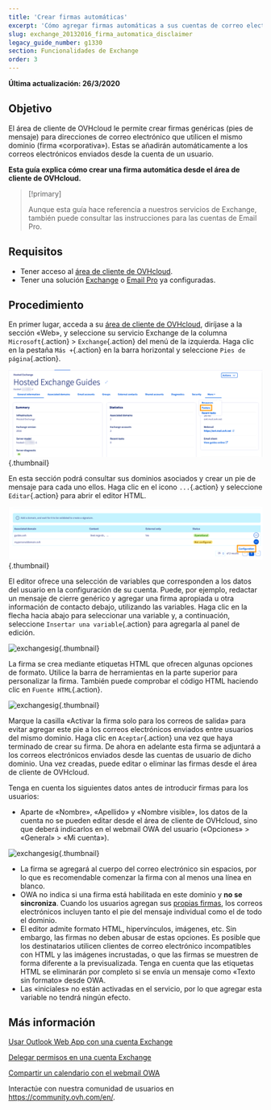 ```yaml
---
title: 'Crear firmas automáticas'
excerpt: 'Cómo agregar firmas automáticas a sus cuentas de correo electrónico'
slug: exchange_20132016_firma_automatica_disclaimer
legacy_guide_number: g1330
section: Funcionalidades de Exchange
order: 3
---
```


**Última actualización: 26/3/2020**


## Objetivo

El área de cliente de OVHcloud le permite crear firmas genéricas (pies de mensaje) para direcciones de correo electrónico que utilicen el mismo dominio (firma «corporativa»). Estas se añadirán automáticamente a los correos electrónicos enviados desde la cuenta de un usuario.

**Esta guía explica cómo crear una firma automática desde el área de cliente de OVHcloud.**

> [!primary]
>
> Aunque esta guía hace referencia a nuestros servicios de Exchange, también puede consultar las instrucciones para las cuentas de Email Pro.
>


## Requisitos

- Tener acceso al [área de cliente de OVHcloud](https://www.ovh.com/auth/?action=gotomanager&from=https://www.ovh.es/&ovhSubsidiary=es).
- Tener una solución [Exchange](https://www.ovhcloud.com/es-es/emails/hosted-exchange/) o [Email Pro](https://www.ovhcloud.com/es-es/emails/email-pro/) ya configuradas.


## Procedimiento


En primer lugar, acceda a su [área de cliente de OVHcloud](https://www.ovh.com/auth/?action=gotomanager&from=https://www.ovh.es/&ovhSubsidiary=es), diríjase a la sección «Web», y seleccione su servicio Exchange de la columna `Microsoft`{.action} > `Exchange`{.action} del menú de la izquierda. Haga clic en la pestaña `Más +`{.action} en la barra horizontal y seleccione `Pies de página`{.action}.

![exchangesig](images/exchange-footer-step1.png){.thumbnail}

En esta sección podrá consultar sus dominios asociados y crear un pie de mensaje para cada uno ellos. Haga clic en el icono `...`{.action} y seleccione `Editar`{.action} para abrir el editor HTML.

![exchangesig](images/exchange-footer-step2.png){.thumbnail}

El editor ofrece una selección de variables que corresponden a los datos del usuario en la configuración de su cuenta. Puede, por ejemplo, redactar un mensaje de cierre genérico y agregar una firma apropiada u otra información de contacto debajo, utilizando las variables. Haga clic en la flecha hacia abajo para seleccionar una variable y, a continuación, seleccione `Insertar una variable`{.action} para agregarla al panel de edición.

![exchangesig](images/exchange-footer-step3aag.gif){.thumbnail}

La firma se crea mediante etiquetas HTML que ofrecen algunas opciones de formato. Utilice la barra de herramientas en la parte superior para personalizar la firma. También puede comprobar el código HTML haciendo clic en `Fuente HTML`{.action}.
 
![exchangesig](images/exchange-footer-step4.png){.thumbnail}

Marque la casilla «Activar la firma solo para los correos de salida» para evitar agregar este pie a los correos electrónicos enviados entre usuarios del mismo dominio. Haga clic en `Aceptar`{.action} una vez que haya terminado de crear su firma. De ahora en adelante esta firma se adjuntará a los correos electrónicos enviados desde las cuentas de usuario de dicho dominio. Una vez creadas, puede editar o eliminar las firmas desde el área de cliente de OVHcloud.

Tenga en cuenta los siguientes datos antes de introducir firmas para los usuarios:

- Aparte de «Nombre», «Apellido» y «Nombre visible», los datos de la cuenta no se pueden editar desde el área de cliente de OVHcloud, sino que deberá indicarlos en el webmail OWA del usuario («Opciones» > «General» > «Mi cuenta»).

![exchangesig](images/exchange-footer-step5.png){.thumbnail}

- La firma se agregará al cuerpo del correo electrónico sin espacios, por lo que es recomendable comenzar la firma con al menos una línea en blanco.
- OWA no indica si una firma está habilitada en este dominio y **no se sincroniza**. Cuando los usuarios agregan sus [propias firmas](../exchange_2016_guia_de_uso_de_outlook_web_app/#anadir-una-firma), los correos electrónicos incluyen tanto el pie del mensaje individual como el de todo el dominio.
- El editor admite formato HTML, hipervínculos, imágenes, etc. Sin embargo, las firmas no deben abusar de estas opciones. Es posible que los destinatarios utilicen clientes de correo electrónico incompatibles con HTML y las imágenes incrustadas, o que las firmas se muestren de forma diferente a la previsualizada. Tenga en cuenta que las etiquetas HTML se eliminarán por completo si se envía un mensaje como «Texto sin formato» desde OWA.
- Las «iniciales» no están activadas en el servicio, por lo que agregar esta variable no tendrá ningún efecto.

## Más información

[Usar Outlook Web App con una cuenta Exchange](../exchange_2016_guia_de_uso_de_outlook_web_app)

[Delegar permisos en una cuenta Exchange](../exchange_2013_dar_permisos_full_access_a_una_cuenta)

[Compartir un calendario con el webmail OWA](../exchange_2016_compartir_un_calendario_con_el_webmail_owa)

Interactúe con nuestra comunidad de usuarios en <https://community.ovh.com/en/>.
